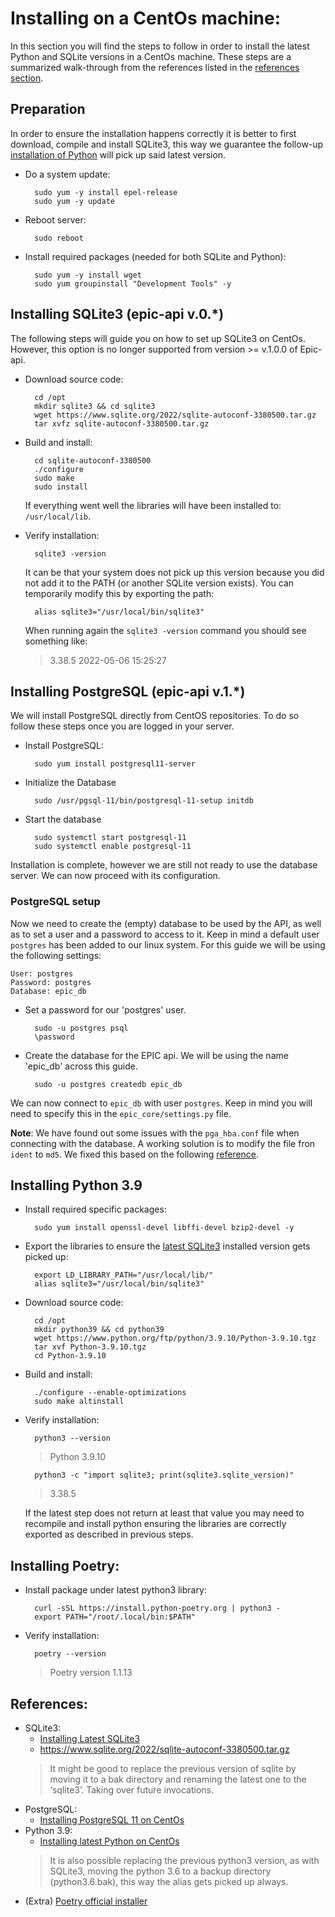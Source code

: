 # Installing on a CentOs machine:
In this section you will find the steps to follow in order to install the latest Python and SQLite versions in a CentOs machine. These steps are a summarized walk-through from the references listed in the [references section](#references).

## Preparation
In order to ensure the installation happens correctly it is better to first download, compile and install SQLite3, this way we guarantee the follow-up [installation of Python](#installing-python-39) will pick up said latest version.

* Do a system update:

        sudo yum -y install epel-release
        sudo yum -y update

* Reboot server:

        sudo reboot

* Install required packages (needed for both SQLite and Python):
        
        sudo yum -y install wget
        sudo yum groupinstall "Development Tools" -y

## Installing SQLite3 (epic-api v.0.*)
The following steps will guide you on how to set up SQLite3 on CentOs. However, this option is no longer supported from version >= v.1.0.0 of Epic-api.

* Download source code:

        cd /opt
        mkdir sqlite3 && cd sqlite3
        wget https://www.sqlite.org/2022/sqlite-autoconf-3380500.tar.gz
        tar xvfz sqlite-autoconf-3380500.tar.gz

* Build and install:
        
        cd sqlite-autoconf-3380500
        ./configure
        sudo make
        sudo install

    If everything went well the libraries will have been installed to: `/usr/local/lib`.


* Verify installation:

        sqlite3 -version
    It can be that your system does not pick up this version because you did not add it to the PATH (or another SQLite version exists). You can temporarily modify this by exporting the path:

        alias sqlite3="/usr/local/bin/sqlite3"

    When running again the `sqlite3 -version` command you should see something like:
    > 3.38.5 2022-05-06 15:25:27 

## Installing PostgreSQL (epic-api v.1.*)
We will install PostgreSQL directly from CentOS repositories. To do so follow these steps once you are logged in your server.
* Install PostgreSQL:
        
        sudo yum install postgresql11-server

<!-- * Make sure the psycopg2 pre-requirements are met:

        sudo yum install postgresql-libs
        sudo yum install postgresql-devel -->

* Initialize the Database

        sudo /usr/pgsql-11/bin/postgresql-11-setup initdb

* Start the database

        sudo systemctl start postgresql-11
        sudo systemctl enable postgresql-11


Installation is complete, however we are still not ready to use the database server. We can now proceed with its configuration.

### PostgreSQL setup
Now we need to create the (empty) database to be used by the API, as well as to set a user and a password to access to it. Keep in mind a default user `postgres` has been added to our linux system. For this guide we will be using the following settings:

```
User: postgres
Password: postgres
Database: epic_db
``` 
* Set a password for our 'postgres' user.

        sudo -u postgres psql
        \password

* Create the database for the EPIC api. We will be using the name 'epic_db' across this guide.

        sudo -u postgres createdb epic_db

We can now connect to `epic_db` with user `postgres`. Keep in mind you will need to specify this in the `epic_core/settings.py` file.

__Note__: We have found out some issues with the `pga_hba.conf` file when connecting with the database. A working solution is to modify the file fron `ident` to `md5`. We fixed this based on the following [reference](https://stackoverflow.com/a/64596782).

## Installing Python 3.9

* Install required specific packages:

        sudo yum install openssl-devel libffi-devel bzip2-devel -y

* Export the libraries to ensure the [latest SQLite3](#installing-sqlite3) installed version gets picked up:

        export LD_LIBRARY_PATH="/usr/local/lib/"
        alias sqlite3="/usr/local/bin/sqlite3"

* Download source code:

        cd /opt
        mkdir python39 && cd python39
        wget https://www.python.org/ftp/python/3.9.10/Python-3.9.10.tgz
        tar xvf Python-3.9.10.tgz
        cd Python-3.9.10

* Build and install:

        ./configure --enable-optimizations
        sudo make altinstall

* Verify installation:

        python3 --version
    > Python 3.9.10
        
        python3 -c "import sqlite3; print(sqlite3.sqlite_version)"
    > 3.38.5

    If the latest step does not return at least that value you may need to recompile and install python ensuring the libraries are correctly exported as described in previous steps.

## Installing Poetry:

* Install package under latest python3 library:
        
        curl -sSL https://install.python-poetry.org | python3 -
        export PATH="/root/.local/bin:$PATH"

* Verify installation:
        
        poetry --version
    > Poetry version 1.1.13


## References:
* SQLite3:
    * [Installing Latest SQLite3](https://www.hostnextra.com/kb/how-to-install-sqlite3-on-centos-7/)
    * https://www.sqlite.org/2022/sqlite-autoconf-3380500.tar.gz
    > It might be good to replace the previous version of sqlite by moving it to a bak directory and renaming the latest one to the ‘sqlite3’. Taking over future invocations.
* PostgreSQL:
    * [Installing PostgreSQL 11 on CentOs]((https://www.digitalocean.com/community/tutorials/how-to-install-and-use-postgresql-on-centos-7))
* Python 3.9:
    * [Installing latest Python on CentOs](https://computingforgeeks.com/install-latest-python-on-centos-linux/)
    > It is also possible replacing the previous python3 version, as with SQLite3, moving the python 3.6 to a backup directory (python3.6.bak), this way the alias gets picked up always.
* (Extra) [Poetry official installer](https://python-poetry.org/docs/master/#installing-with-the-official-installer)
